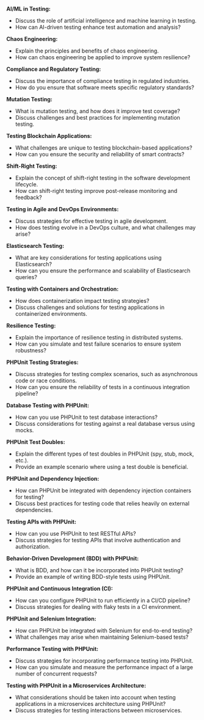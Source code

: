 **AI/ML in Testing:**
- Discuss the role of artificial intelligence and machine learning in testing.
- How can AI-driven testing enhance test automation and analysis?

**Chaos Engineering:**
- Explain the principles and benefits of chaos engineering.
- How can chaos engineering be applied to improve system resilience?

**Compliance and Regulatory Testing:**
- Discuss the importance of compliance testing in regulated industries.
- How do you ensure that software meets specific regulatory standards?

**Mutation Testing:**
- What is mutation testing, and how does it improve test coverage?
- Discuss challenges and best practices for implementing mutation testing.

**Testing Blockchain Applications:**
- What challenges are unique to testing blockchain-based applications?
- How can you ensure the security and reliability of smart contracts?

**Shift-Right Testing:**
- Explain the concept of shift-right testing in the software development lifecycle.
- How can shift-right testing improve post-release monitoring and feedback?

**Testing in Agile and DevOps Environments:**
- Discuss strategies for effective testing in agile development.
- How does testing evolve in a DevOps culture, and what challenges may arise?

**Elasticsearch Testing:**
- What are key considerations for testing applications using Elasticsearch?
- How can you ensure the performance and scalability of Elasticsearch queries?

**Testing with Containers and Orchestration:**
- How does containerization impact testing strategies?
- Discuss challenges and solutions for testing applications in containerized environments.

**Resilience Testing:**
- Explain the importance of resilience testing in distributed systems.
- How can you simulate and test failure scenarios to ensure system robustness?

**PHPUnit Testing Strategies:**
- Discuss strategies for testing complex scenarios, such as asynchronous code or race conditions.
- How can you ensure the reliability of tests in a continuous integration pipeline?

**Database Testing with PHPUnit:**
- How can you use PHPUnit to test database interactions?
- Discuss considerations for testing against a real database versus using mocks.

**PHPUnit Test Doubles:**
- Explain the different types of test doubles in PHPUnit (spy, stub, mock, etc.).
- Provide an example scenario where using a test double is beneficial.

**PHPUnit and Dependency Injection:**
- How can PHPUnit be integrated with dependency injection containers for testing?
- Discuss best practices for testing code that relies heavily on external dependencies.

**Testing APIs with PHPUnit:**
- How can you use PHPUnit to test RESTful APIs?
- Discuss strategies for testing APIs that involve authentication and authorization.

**Behavior-Driven Development (BDD) with PHPUnit:**
- What is BDD, and how can it be incorporated into PHPUnit testing?
- Provide an example of writing BDD-style tests using PHPUnit.

**PHPUnit and Continuous Integration (CI):**
- How can you configure PHPUnit to run efficiently in a CI/CD pipeline?
- Discuss strategies for dealing with flaky tests in a CI environment.

**PHPUnit and Selenium Integration:**
- How can PHPUnit be integrated with Selenium for end-to-end testing?
- What challenges may arise when maintaining Selenium-based tests?

**Performance Testing with PHPUnit:**
- Discuss strategies for incorporating performance testing into PHPUnit.
- How can you simulate and measure the performance impact of a large number of concurrent requests?

**Testing with PHPUnit in a Microservices Architecture:**
- What considerations should be taken into account when testing applications in a microservices architecture using PHPUnit?
- Discuss strategies for testing interactions between microservices.